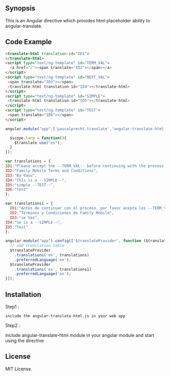 ## Synopsis

This is an Angular directive which provides html placeholder ability to angular-translate.

## Code Example

```html
<translate-html translation-id="ID1">
</translate-html>
<script type="text/ng-template" id="TERM_VAL">
  <a href="/"><span translate="ID2"></span></a>
</script>
<script type="text/ng-template" id="NEXT_VAL">
 <span translate="ID3"></span>
 <translate-html translation-id="ID4"></translate-html>
</script>
<script type="text/ng-template" id="SIMPLE">
 <translate-html translation-id="ID5"></translate-html>
</script>
<script type="text/ng-template" id="TEST">
 <span translate="ID6"></span>
</script>
```

```javascript
angular.module("app",['pascalprecht.translate','angular-translate-html']).controller('test',function($scope,$filter,$translate,$interpolate,$rootScope){

  $scope.lang = function(){
    $translate.use("es");
  }
});

var translations = {
ID1:"Please accept the --TERM_VAL-- before continuing with the process.--NEXT_VAL--",
ID2:"Family Mobile Terms and Conditions",
ID3:"By Vasu",
ID4:"This is a --SIMPLE--",
ID5:"simple --TEST--",
ID6:"test"
};

var translations1 = {
  ID1:"Antes de continuar con el proceso, por favor acepta los --TERM_VAL--. --NEXT_VAL--",
  ID2:"Términos y Condiciones de Family Mobile",
  ID3:"se Vas",
ID4:"Se is a --SIMPLE--",
ID5:"Test"
};

angular.module("app").config(['$translateProvider', function ($translateProvider) {
  // add translation table
  $translateProvider
    .translations('en', translations)
    .preferredLanguage('en');
  $translateProvider
    .translations('es', translations1)
    .preferredLanguage('en');
}]);

```

## Installation

Step1 :
```
include the angular-translate-html.js in your web app
```

Step2 :

include angular-translate-html module in your angular module and start using the directive

## License

MIT License.
